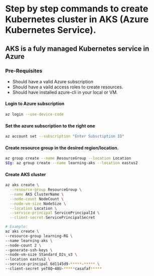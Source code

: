 # Step by step commands to create Kubernetes cluster in AKS (Azure Kubernetes Service).
## AKS is a fuly managed Kubernetes service in Azure

### Pre-Requisites
- Should have a valid Azure subscription
- Should have a vaild access roles to create resources.
- Should have installed azure-cli in your local or VM.

#### Login to Azure subscription
```bash
az login --use-device-code
```
#### Set the azure subscription to the right one
```bash
az account set --subscription "Enter Subsctiption ID"
```
#### Create resource group in the desired region/location.
```bash
az group create --name ResourceGroup --location Location
$Eg: az group create --name learning-aks --location eastus2
```
#### Create AKS cluster
```bash
az aks create \
  --resource-group ResourceGroup \
  --name AKS ClusterName \
  --node-count NodeCount \
  --node-vm-size NodeSize \
  --location Location \
  --service-principal ServicePrincipalId \
  --client-secret ServicePrincipalSecret
  ```
  ```bash
  # Example:
  az aks create \
  --resource-group learning-RG \
  --name learning-aks \
  --node-count 2 \
  --generate-ssh-keys \
  --node-vm-size Standard_D2s_v3 \
  --location eastus2 \
  --service-principal 6d1145d9-*****-***** \
  --client-secret yeT8Q~48U-*****casafaf*****
  ```

